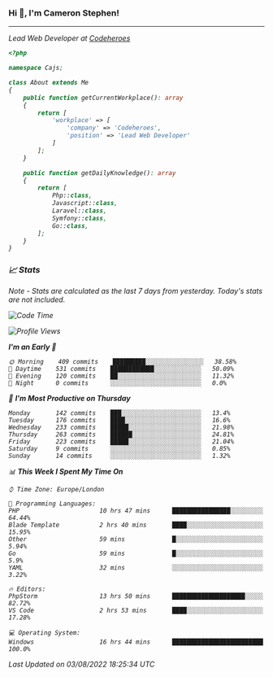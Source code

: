 ### Hi 👋, I'm Cameron Stephen!
<hr>
<p><em>Lead Web Developer at <a href="https://codeheroes.co.uk">Codeheroes</a></p>


```php
<?php

namespace Cajs;

class About extends Me
{
    public function getCurrentWorkplace(): array
    {
        return [
            'workplace' => [
                'company' => 'Codeheroes',
                'position' => 'Lead Web Developer'
            ]
        ];
    }

    public function getDailyKnowledge(): array
    {
        return [
            Php::class,
            Javascript::class,
            Laravel::class,
            Symfony::class,
            Go::class,
        ];
    }
}
```

### 📈 Stats
<p><em>Note - Stats are calculated as the last 7 days from yesterday. Today's stats are not included.</em></p>


<!--START_SECTION:waka-->
![Code Time](http://img.shields.io/badge/Code%20Time-3%2C064%20hrs%206%20mins-blue)

![Profile Views](http://img.shields.io/badge/Profile%20Views-0-blue)

**I'm an Early 🐤** 

```text
🌞 Morning    409 commits    █████████░░░░░░░░░░░░░░░░   38.58% 
🌆 Daytime    531 commits    ████████████░░░░░░░░░░░░░   50.09% 
🌃 Evening    120 commits    ██░░░░░░░░░░░░░░░░░░░░░░░   11.32% 
🌙 Night      0 commits      ░░░░░░░░░░░░░░░░░░░░░░░░░   0.0%

```
📅 **I'm Most Productive on Thursday** 

```text
Monday       142 commits    ███░░░░░░░░░░░░░░░░░░░░░░   13.4% 
Tuesday      176 commits    ████░░░░░░░░░░░░░░░░░░░░░   16.6% 
Wednesday    233 commits    █████░░░░░░░░░░░░░░░░░░░░   21.98% 
Thursday     263 commits    ██████░░░░░░░░░░░░░░░░░░░   24.81% 
Friday       223 commits    █████░░░░░░░░░░░░░░░░░░░░   21.04% 
Saturday     9 commits      ░░░░░░░░░░░░░░░░░░░░░░░░░   0.85% 
Sunday       14 commits     ░░░░░░░░░░░░░░░░░░░░░░░░░   1.32%

```


📊 **This Week I Spent My Time On** 

```text
⌚︎ Time Zone: Europe/London

💬 Programming Languages: 
PHP                      10 hrs 47 mins      ████████████████░░░░░░░░░   64.44% 
Blade Template           2 hrs 40 mins       ████░░░░░░░░░░░░░░░░░░░░░   15.95% 
Other                    59 mins             █░░░░░░░░░░░░░░░░░░░░░░░░   5.94% 
Go                       59 mins             █░░░░░░░░░░░░░░░░░░░░░░░░   5.9% 
YAML                     32 mins             ░░░░░░░░░░░░░░░░░░░░░░░░░   3.22%

🔥 Editors: 
PhpStorm                 13 hrs 50 mins      ████████████████████░░░░░   82.72% 
VS Code                  2 hrs 53 mins       ████░░░░░░░░░░░░░░░░░░░░░   17.28%

💻 Operating System: 
Windows                  16 hrs 44 mins      █████████████████████████   100.0%

```


 Last Updated on 03/08/2022 18:25:34 UTC
<!--END_SECTION:waka-->
